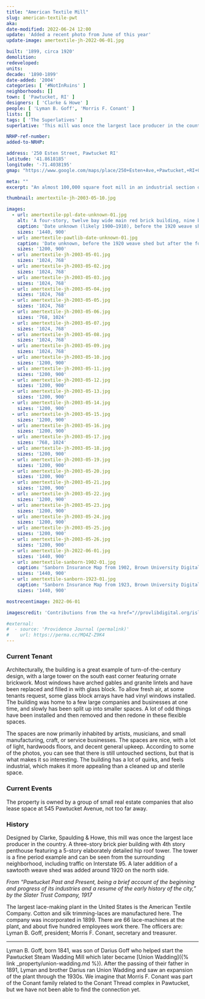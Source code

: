 ```yaml
---
title: "American Textile Mill"
slug: american-textile-pwt
aka: 
date-modified: 2022-06-24 12:00
update: 'Added a recent photo from June of this year'
update-image: amertextile-jh-2022-06-01.jpg

built: '1899, circa 1920'
demolition: 
redeveloped: 
units:
decade: '1890-1899'
date-added: '2004'
categories: [ '#NotInRuins' ]
neighborhoods: []
town: [ 'Pawtucket, RI' ]
designers: [ 'Clarke & Howe' ]
people: [ 'Lyman B. Goff', 'Morris F. Conant' ]
lists: []
tags: [ 'The Superlatives' ]
superlative: 'This mill was once the largest lace producer in the country'

NRHP-ref-number:
added-to-NRHP:

address: '250 Esten Street, Pawtucket RI'
latitude: '41.8618185'
longitude: '-71.4038195'
gmap: "https://www.google.com/maps/place/250+Esten+Ave,+Pawtucket,+RI+02860/@41.8618185,-71.4038195,17z/data=!3m1!4b1!4m5!3m4!1s0x89e444bc17b12c5d:0x52f03a84cdbb23e2!8m2!3d41.8618185!4d-71.4016308"

meta: ""
excerpt: "An almost 100,000 square foot mill in an industrial section of Pawtucket that has been used as studio space for 30 years"

thumbnail: amertextile-jh-2003-05-10.jpg

images:
  - url: amertextile-ppl-date-unknown-01.jpg
    alt: 'A four-story, twelve bay wide main red brick building, nine bays deep, with an ornate stair tower on the south east corner featuring a group of three arched windows, topped by brickwork design outlining five square crosses, topped by diamond brick patterns surrounding three circular windows, all topped by a double hip roof.'
    caption: 'Date unknown (likely 1900–1910), before the 1920 weave shed and fourth floor penthouse — Rhode Island Photograph Collection, Providence Public Library'
    sizes: '1440, 900'
  - url: amertextile-pawtlib-date-unknown-01.jpg
    caption: 'Date unknown, before the 1920 weave shed but after the fourth floor penthouse — Pawtucket Library collection'
    sizes: '1200, 900'
  - url: amertextile-jh-2003-05-01.jpg
    sizes: '1024, 768'
  - url: amertextile-jh-2003-05-02.jpg
    sizes: '1024, 768'
  - url: amertextile-jh-2003-05-03.jpg
    sizes: '1024, 768'
  - url: amertextile-jh-2003-05-04.jpg
    sizes: '1024, 768'
  - url: amertextile-jh-2003-05-05.jpg
    sizes: '1024, 768'
  - url: amertextile-jh-2003-05-06.jpg
    sizes: '768, 1024'
  - url: amertextile-jh-2003-05-07.jpg
    sizes: '1024, 768'
  - url: amertextile-jh-2003-05-08.jpg
    sizes: '1024, 768'
  - url: amertextile-jh-2003-05-09.jpg
    sizes: '1024, 768'
  - url: amertextile-jh-2003-05-10.jpg
    sizes: '1200, 900'
  - url: amertextile-jh-2003-05-11.jpg
    sizes: '1200, 900'
  - url: amertextile-jh-2003-05-12.jpg
    sizes: '1200, 900'
  - url: amertextile-jh-2003-05-13.jpg
    sizes: '1200, 900'
  - url: amertextile-jh-2003-05-14.jpg
    sizes: '1200, 900'
  - url: amertextile-jh-2003-05-15.jpg
    sizes: '1200, 900'
  - url: amertextile-jh-2003-05-16.jpg
    sizes: '1200, 900'
  - url: amertextile-jh-2003-05-17.jpg
    sizes: '768, 1024'
  - url: amertextile-jh-2003-05-18.jpg
    sizes: '1200, 900'
  - url: amertextile-jh-2003-05-19.jpg
    sizes: '1200, 900'
  - url: amertextile-jh-2003-05-20.jpg
    sizes: '1200, 900'
  - url: amertextile-jh-2003-05-21.jpg
    sizes: '1200, 900'
  - url: amertextile-jh-2003-05-22.jpg
    sizes: '1200, 900'
  - url: amertextile-jh-2003-05-23.jpg
    sizes: '1200, 900'
  - url: amertextile-jh-2003-05-24.jpg
    sizes: '1200, 900'
  - url: amertextile-jh-2003-05-25.jpg
    sizes: '1200, 900'
  - url: amertextile-jh-2003-05-26.jpg
    sizes: '1200, 900'
  - url: amertextile-jh-2022-06-01.jpg
    sizes: '1440, 900'
  - url: amertextile-sanborn-1902-01.jpg
    caption: 'Sanborn Insurance Map from 1902, Brown University Digital repository. The weave shed has not yet been built and the 4th floor has not been added (note the “3” in the bottom left corner of the building footprint’s outline)'
    sizes: '1440, 900'
  - url: amertextile-sanborn-1923-01.jpg
    caption: 'Sanborn Insurance Map from 1923, Brown University Digital repository. The weave shed has been built and the 4th floor has been added (note the “4th” along the yellow lines over the main structure, upside down)'
    sizes: '1440, 900'

mostrecentimage: 2022-06-01

imagescredit: 'Contributions from the <a href="//provlibdigital.org/islandora/object/islandora%3A11068" target="_blank">Rhode Island Photograph Collection</a> at the Providence Public Library, <a href="//www.flickr.com/photos/pawtucketlibrary/46946460295/in/photolist-2fQQMqb-25iQTKn-2ewuT4e/" target="_blank">Pawtucket Library Flickr collection</a>, and the <a href="//repository.library.brown.edu/studio/item/bdr:212320/" target=_blank">Brown University Digital Repository</a>.'

#external:
#  - source: 'Providence Journal (permalink)'
#    url: https://perma.cc/MQ4Z-Z9K4
---
```


### Current Tenant

Architecturally, the building is a great example of turn-of-the-century design, with a large tower on the south east corner featuring ornate brickwork. Most windows have arched gables and granite lintels and have been replaced and filled in with glass block. To allow fresh air, at some tenants request, some glass block arrays have had vinyl windows installed. The building was home to a few large companies and businesses at one time, and slowly has been split up into smaller spaces. A lot of odd things have been installed and then removed and then redone in these flexible spaces. 

The spaces are now primarily inhabited by artists, musicians, and small manufacturing, craft, or service businesses. The spaces are nice, with a lot of light, hardwoods floors, and decent general upkeep. According to some of the photos, you can see that there is still untouched sections, but that is what makes it so interesting. The building has a lot of quirks, and feels industrial, which makes it more appealing than a cleaned up and sterile space. 


### Current Events

The property is owned by a group of small real estate companies that also lease space at 545 Pawtucket Avenue, not too far away. 


### History

Designed by Clarke, Spaulding & Howe, this mill was once the largest lace producer in the country. A three-story brick pier building with 4th story penthouse featuring a 5-story elaborately detailed hip roof tower. The tower is a fine period example and can be seen from the surrounding neighborhood, including traffic on Interstate 95. A later addition of a sawtooth weave shed was added around 1920 on the north side. 

[^1]: Found as part of the write-up of the firm Clark & Howe. The short-lived trio of Clark & Spauling after adding partner Wallis Howe ended when Spaulding retired months after Howe joined in 1901. It was noted that the American Textile mill was a commission that Howe brought into the partnership. Captured January 2, 2022 from https://en.wikipedia.org/wiki/Clarke_%26_Howe#Clarke.2C_Spaulding_.26_Howe.2C_1901

_From “Pawtucket Past and Present, being a brief account of the beginning and progress of its industries and a resume of the early history of the city,” by the Slater Trust Company, 1917_

The largest lace-making plant in the United States is the American Textile Company. Cotton and silk trimming-laces are manufactured here. The company was incorporated in 1899. There are 66 lace-machines at the plant, and about five hundred employees work there. The officers are: Lyman B. Goff, president; Morris F. Conant, secretary and treasurer.

***

Lyman B. Goff, born 1841, was son of Darius Goff who helped start the Pawtucket Steam Wadding Mill which later became [Union Wadding]({% link _property/union-wadding.md %}). After the passing of their father in 1891, Lyman and brother Darius ran Union Wadding and saw an expansion of the plant through the 1930s. We imagine that Morris F. Conant was part of the Conant family related to the Conant Thread complex in Pawtucket, but we have not been able to find the connection yet. 
